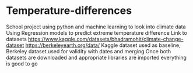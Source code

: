 # Temperature-differences
School project using python and machine learning to look into climate data
Using Regression models to predict extreme temperature difference
Link to datasets
https://www.kaggle.com/datasets/bhadramohit/climate-change-dataset
https://berkeleyearth.org/data/
Kaggle dataset used as baseline, Berkeley dataset used for validity with dates and merging
Once both datasets are downloaded and appropriate libraries are imported everything is good to go
